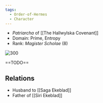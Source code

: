 ```yaml
---
tags:
  - Order-of-Hermes
  - Character
---
```


- _Patriarcha_ of [[The Hallwylska Covenant]]
- Domain: Prime, Entropy
- Rank: *Magister Scholae* (8)

![300](https://upload.wikimedia.org/wikipedia/commons/3/33/Swords14.jpg)

==TODO==
## Relations
- Husband to [[Saga Ekeblad]]
- Father of [[Siri Ekeblad]]


